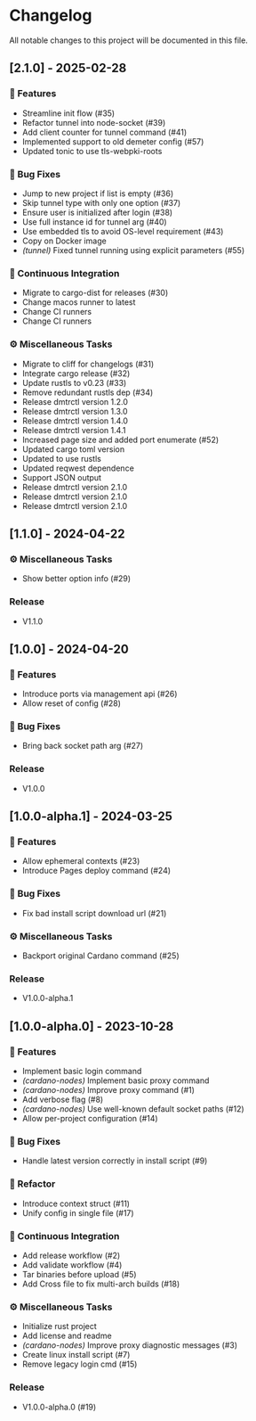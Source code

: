 # Changelog

All notable changes to this project will be documented in this file.

## [2.1.0] - 2025-02-28

### 🚀 Features

- Streamline init flow (#35)
- Refactor tunnel into node-socket (#39)
- Add client counter for tunnel command (#41)
- Implemented support to old demeter config (#57)
- Updated tonic to use tls-webpki-roots

### 🐛 Bug Fixes

- Jump to new project if list is empty (#36)
- Skip tunnel type with only one option (#37)
- Ensure user is initialized after login (#38)
- Use full instance id for tunnel arg (#40)
- Use embedded tls to avoid OS-level requirement (#43)
- Copy on Docker image
- *(tunnel)* Fixed tunnel running using explicit parameters (#55)

### 🔧 Continuous Integration

- Migrate to cargo-dist for releases (#30)
- Change macos runner to latest
- Change CI runners
- Change CI runners

### ⚙️ Miscellaneous Tasks

- Migrate to cliff for changelogs (#31)
- Integrate cargo release (#32)
- Update rustls to v0.23 (#33)
- Remove redundant rustls dep (#34)
- Release dmtrctl version 1.2.0
- Release dmtrctl version 1.3.0
- Release dmtrctl version 1.4.0
- Release dmtrctl version 1.4.1
- Increased page size and added port enumerate (#52)
- Updated cargo toml version
- Updated to use rustls
- Updated reqwest dependence
- Support JSON output
- Release dmtrctl version 2.1.0
- Release dmtrctl version 2.1.0
- Release dmtrctl version 2.1.0

## [1.1.0] - 2024-04-22

### ⚙️ Miscellaneous Tasks

- Show better option info (#29)

### Release

- V1.1.0

## [1.0.0] - 2024-04-20

### 🚀 Features

- Introduce ports via management api (#26)
- Allow reset of config (#28)

### 🐛 Bug Fixes

- Bring back socket path arg (#27)

### Release

- V1.0.0

## [1.0.0-alpha.1] - 2024-03-25

### 🚀 Features

- Allow ephemeral contexts (#23)
- Introduce Pages deploy command (#24)

### 🐛 Bug Fixes

- Fix bad install script download url (#21)

### ⚙️ Miscellaneous Tasks

- Backport original Cardano command (#25)

### Release

- V1.0.0-alpha.1

## [1.0.0-alpha.0] - 2023-10-28

### 🚀 Features

- Implement basic login command
- *(cardano-nodes)* Implement basic proxy command
- *(cardano-nodes)* Improve proxy command (#1)
- Add verbose flag (#8)
- *(cardano-nodes)* Use well-known default socket paths (#12)
- Allow per-project configuration (#14)

### 🐛 Bug Fixes

- Handle latest version correctly in install script (#9)

### 🚜 Refactor

- Introduce context struct (#11)
- Unify config in single file (#17)

### 🔧 Continuous Integration

- Add release workflow (#2)
- Add validate workflow (#4)
- Tar binaries before upload (#5)
- Add Cross file to fix multi-arch builds (#18)

### ⚙️ Miscellaneous Tasks

- Initialize rust project
- Add license and readme
- *(cardano-nodes)* Improve proxy diagnostic messages (#3)
- Create linux install script (#7)
- Remove legacy login cmd (#15)

### Release

- V1.0.0-alpha.0 (#19)

<!-- generated by git-cliff -->

